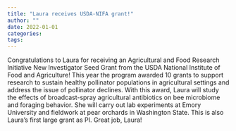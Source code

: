 ```yaml
---
title: "Laura receives USDA-NIFA grant!"
author: ""
date: 2022-01-01
categories:
tags: 
---
```


Congratulations to Laura for receiving an Agricultural and Food Research Initiative New Investigator Seed Grant from the USDA National Institute of Food and Agriculture! This year the program awarded 10 grants to support research to sustain healthy pollinator populations in agricultural settings and address the issue of pollinator declines. With this award, Laura will study the effects of broadcast-spray agricultural antibiotics on bee microbiome and foraging behavior. She will carry out lab experiments at Emory University and fieldwork at pear orchards in Washington State. This is also Laura’s first large grant as PI. Great job, Laura!
